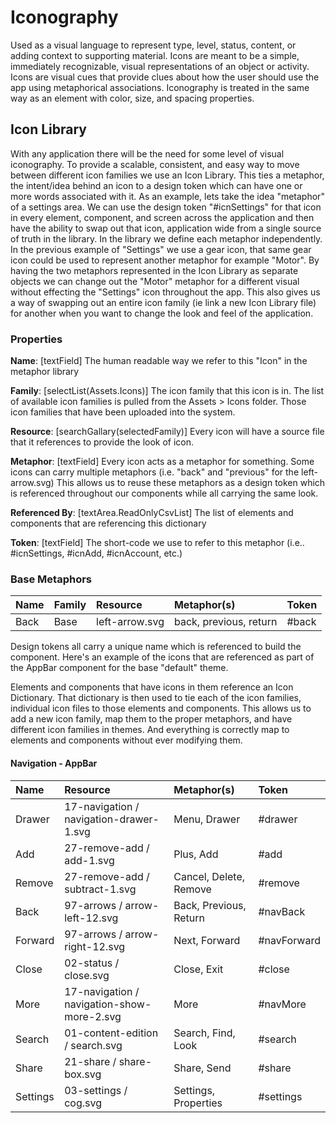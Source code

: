 # Iconography

Used as a visual language to represent type, level, status, content, or adding context to supporting material. Icons are meant to be a simple, immediately recognizable, visual representations of an object or activity. Icons are visual cues that provide clues about how the user should use the app using metaphorical associations. Iconography is treated in the same way as an element with color, size, and spacing properties.

## Icon Library

With any application there will be the need for some level of visual iconography. To provide a scalable, consistent, and easy way to move between different icon families we use an Icon Library. This ties a metaphor, the intent/idea behind an icon to a design token which can have one or more words associated with it. As an example, lets take the idea "metaphor" of a settings area. We can use the design token "\#icnSettings" for that icon in every element, component, and screen across the application and then have the ability to swap out that icon, application wide from a single source of truth in the library. In the library we define each metaphor independently.  In the previous example of "Settings" we use a gear icon, that same gear icon could be used to represent another metaphor for example "Motor". By having the two metaphors represented in the Icon Library as separate objects we can change out the "Motor" metaphor for a different visual without effecting the "Settings" icon throughout the app. This also gives us a way of swapping out an entire icon family (ie link a new Icon Library file) for another when you want to change the look and feel of the application.

### Properties

**Name**: \[textField\] The human readable way we refer to this "Icon" in the metaphor library

**Family**: \[selectList\(Assets.Icons\)\] The icon family that this icon is in. The list of available icon families is pulled from the Assets &gt; Icons folder. Those icon families that have been uploaded into the system.

**Resource**: \[searchGallary\(selectedFamily\)\] Every icon will have a source file that it references to provide the look of icon.

**Metaphor**: \[textField\] Every icon acts as a metaphor for something. Some icons can carry multiple metaphors \(i.e. "back" and "previous" for the left-arrow.svg\) This allows us to reuse these metaphors as a design token which is referenced throughout our components while all carrying the same look.

**Referenced By**: \[textArea.ReadOnlyCsvList\] The list of elements and components that are referencing this dictionary

**Token**: \[textField\] The short-code we use to refer to this metaphor \(i.e.. \#icnSettings, \#icnAdd, \#icnAccount, etc.\)

### Base Metaphors

| **Name** | **Family** | **Resource** | **Metaphor\(s\)** | **Token** |
| :--- | :--- | :--- | :--- | :--- |
| Back | Base | left-arrow.svg | back, previous, return | \#back |

Design tokens all carry a unique name which is referenced to build the component. Here's an example of the icons that are referenced as part of the AppBar component for the base "default" theme.

Elements and components that have icons in them reference an Icon Dictionary. That dictionary is then used to tie each of the icon families, individual icon files to those elements and components. This allows us to add a new icon family, map them to the proper metaphors, and have different icon families in themes. And everything is correctly map to elements and components without ever modifying them.

#### Navigation - AppBar

| **Name** | **Resource** | **Metaphor\(s\)** | **Token** |
| :--- | :--- | :--- | :--- |
| Drawer | 17-navigation /  navigation-drawer-1.svg | Menu, Drawer | \#drawer |
| Add | 27-remove-add /  add-1.svg | Plus, Add | \#add |
| Remove | 27-remove-add /  subtract-1.svg | Cancel, Delete,  Remove | \#remove |
| Back | 97-arrows /  arrow-left-12.svg | Back, Previous,  Return | \#navBack |
| Forward | 97-arrows /  arrow-right-12.svg | Next, Forward | \#navForward |
| Close | 02-status /  close.svg | Close, Exit | \#close |
| More | 17-navigation /  navigation-show-more-2.svg | More | \#navMore |
| Search | 01-content-edition  / search.svg | Search, Find, Look | \#search |
| Share | 21-share /  share-box.svg | Share, Send | \#share |
| Settings | 03-settings /  cog.svg | Settings,  Properties | \#settings |

